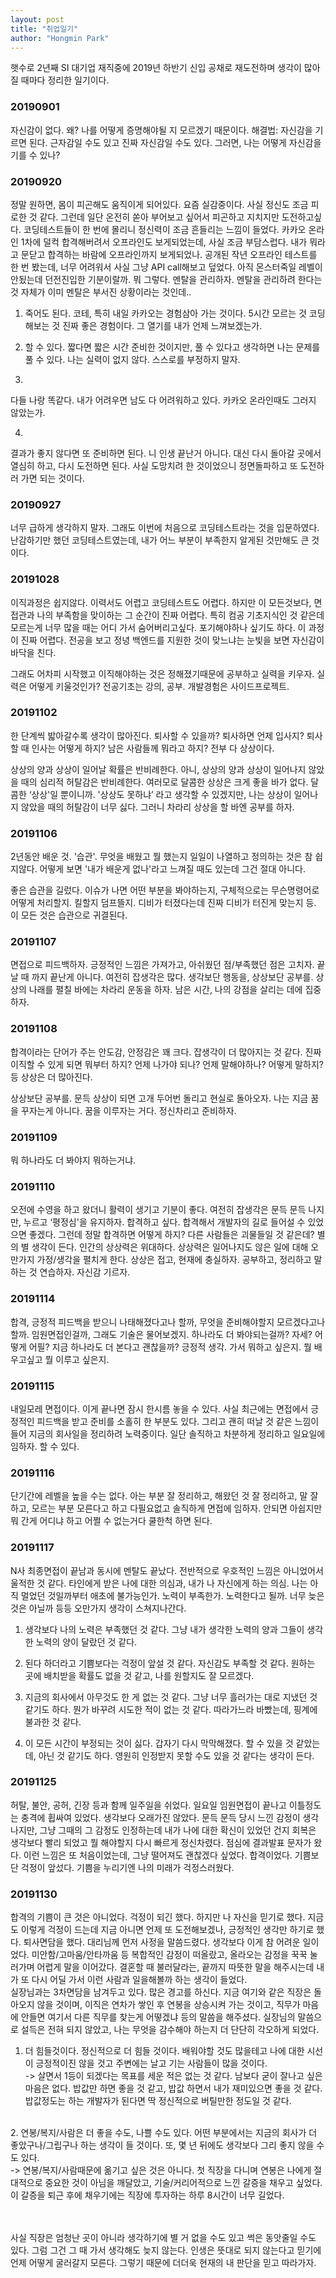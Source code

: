 ```yaml
---
layout: post
title: "취업일기"
author: "Hongmin Park"
---
```

햇수로 2년째 SI 대기업 재직중에 2019년 하반기 신입 공채로 재도전하며 생각이 많아질 때마다 정리한 일기이다.

### 20190901
자신감이 없다. 왜? 나를 어떻게 증명해야될 지 모르겠기 때문이다. 해결법: 자신감을 기르면 된다. 근자감일 수도 있고 진짜 자신감일 수도 있다. 그러면, 나는 어떻게 자신감을 기를 수 있나?

### 20190920
정말 원하면, 몸이 피곤해도 움직이게 되어있다. 요즘 실감중이다. 사실 정신도 조금 피로한 것 같다. 그런데 일단 온전히 쏟아 부어보고 싶어서 피곤하고 지치지만 도전하고싶다. 코딩테스트들이 한 번에 몰리니 정신력이 조금 흔들리는 느낌이 들었다. 카카오 온라인 1차에 덜컥 합격해버려서 오프라인도 보게되었는데, 사실 조금 부담스럽다. 내가 뭐라고 문닫고 합격하는 바람에 오프라인까지 보게되었나. 공개된 작년 오프라인 테스트를 한 번 봤는데, 너무 어려워서 사실 그냥 API call해보고 덮었다. 아직 몬스터죽일 레벨이 안됬는데 던전진입한 기분이랄까. 뭐 그렇다. 멘탈을 관리하자. 멘탈을 관리하려 한다는 것 자체가 이미 멘탈은 부서진 상황이라는 것인데..

1. 죽어도 된다. 
코테, 특히 내일 카카오는 경험삼아 가는 것이다. 5시간 모르는 것 코딩해보는 것 진짜 좋은 경험이다. 그 열기를 내가 언제 느껴보겠는가.

2. 할 수 있다.
짧다면 짧은 시간 준비한 것이지만, 풀 수 있다고 생각하면 나는 문제를 풀 수 있다. 나는 실력이 없지 않다. 스스로를 부정하지 말자. 

3. 
다들 나랑 똑같다. 내가 어려우면 남도 다 어려워하고 있다. 카카오 온라인때도 그러지 않았는가.

4. 
결과가 좋지 않다면 또 준비하면 된다. 니 인생 끝난거 아니다. 대신 다시 돌아갈 곳에서 열심히 하고, 다시 도전하면 된다. 사실 도망치려 한 것이었으니 정면돌파하고 또 도전하러 가면 되는 것이다. 

### 20190927
너무 급하게 생각하지 말자. 그래도 이번에 처음으로 코딩테스트라는 것을 입문하였다. 난감하기만 했던 코딩테스트였는데, 내가 어느 부분이 부족한지 알게된 것만해도 큰 것이다. 

### 20191028
이직과정은 쉽지않다. 이력서도 어렵고 코딩테스트도 어렵다. 하지만 이 모든것보다, 면접관과 나의 부족함을 맞이하는 그 순간이 진짜 어렵다. 특히 컴공 기초지식인 것 같은데 모르는게 너무 많을 때는 어디 가서 숨어버리고싶다. 포기해야하나 싶기도 하다. 이 과정이 진짜 어렵다. 
전공을 보고 정녕 백엔드를 지원한 것이 맞느냐는 눈빛을 보면 자신감이 바닥을 친다.

그래도 어차피 시작했고 이직해야하는 것은 정해졌기때문에 공부하고 실력을 키우자. 실력은 어떻게 키울것인가? 전공기초는 강의, 공부. 개발경험은 사이드프로젝트.

### 20191102
한 단계씩 밟아갈수록 생각이 많아진다. 퇴사할 수 있을까? 퇴사하면 언제 입사지? 퇴사할 때 인사는 어떻게 하지? 남은 사람들께 뭐라고 하지?
전부 다 상상이다.

상상의 양과 상상이 일어날 확률은 반비례한다. 아니, 상상의 양과 상상이 일어나지 않았을 때의 심리적 허탈감은 반비례한다. 
여러모로 달콤한 상상은 크게 좋을 바가 없다. 달콤한 ‘상상'일 뿐이니까. '상상도 못하냐’ 라고 생각할 수 있겠지만, 나는 상상이 일어나지 않았을 때의 허탈감이 너무 싫다. 
그러니 차라리 상상을 할 바엔 공부를 하자. 

### 20191106
2년동안 배운 것. '습관'. 무엇을 배웠고 뭘 했는지 일일이 나열하고 정의하는 것은 참 쉽지않다. 어떻게 보면 '내가 배운게 없나'라고 느껴질 때도 있는데 그건 절대 아니다.

좋은 습관을 길렀다. 이슈가 나면 어떤 부분을 봐야하는지, 구체적으로는 무슨명령어로 어떻게 처리할지. 킬할지 덤프뜰지. 디비가 터졌다는데 진짜 디비가 터진게 맞는지 등. 이 모든 것은 습관으로 귀결된다.

### 20191107
면접으로 피드백하자. 긍정적인 느낌은 가져가고, 아쉬웠던 점/부족했던 점은 고치자. 끝날 때 까지 끝난게 아니다. 여전히 잡생각은 많다. 생각보단 행동을, 상상보단 공부를. 상상의 나래를 펼칠 바에는 차라리 운동을 하자. 남은 시간, 나의 강점을 살리는 데에 집중하자. 

### 20191108
합격이라는 단어가 주는 안도감, 안정감은 꽤 크다. 잡생각이 더 많아지는 것 같다. 진짜 이직할 수 있게 되면 뭐부터 하지? 언제 나가야 되나? 언제 말해야하나? 어떻게 말하지? 등 상상은 더 많아진다.

상상보단 공부를. 문득 상상이 되면 고개 두어번 돌리고 현실로 돌아오자. 나는 지금 꿈을 꾸자는게 아니다. 꿈을 이루자는 거다. 정신차리고 준비하자. 

### 20191109
뭐 하나라도 더 봐야지 뭐하는거냐.

### 20191110
오전에 수영을 하고 왔더니 활력이 생기고 기분이 좋다. 여전히 잡생각은 문득 문득 나지만, 누르고 ‘평정심'을 유지하자. 합격하고 싶다. 합격해서 개발자의 길로 들어설 수 있었으면 좋겠다. 그런데 정말 합격하면 어떻게 하지? 다른 사람들은 괴물들일 것 같은데? 별의 별 생각이 든다. 인간의 상상력은 위대하다. 상상력은 일어나지도 않은 일에 대해 오만가지 가정/생각을 펼치게 한다. 상상은 접고, 현재에 충실하자. 공부하고, 정리하고 말하는 것 연습하자. 자신감 기르자. 

### 20191114
합격, 긍정적 피드백을 받으니 나태해졌다고나 할까, 무엇을 준비해야할지 모르겠다고나 할까. 임원면접인걸까, 그래도 기술은 물어보겠지. 하나라도 더 봐야되는걸까? 자세? 어떻게 어필? 
지금 하나라도 더 본다고 괜찮을까? 긍정적 생각. 가서 뭐하고 싶은지. 뭘 배우고싶고 뭘 이루고 싶은지.

### 20191115
내일모레 면접이다. 이게 끝나면 잠시 한시름 놓을 수 있다. 사실 최근에는 면접에서 긍정적인 피드백을 받고 준비를 소홀히 한 부분도 있다. 그리고 괜히 떠날 것 같은 느낌이 들어 지금의 회사일을 정리하려 노력중이다. 일단 솔직하고 차분하게 정리하고 일요일에 임하자. 할 수 있다.

### 20191116
단기간에 레벨을 높을 수는 없다. 아는 부분 잘 정리하고, 해왔던 것 잘 정리하고, 말 잘하고, 모르는 부분 모른다고 하고 다필요없고 솔직하게 면접에 임하자. 안되면 아쉽지만 뭐 간게 어디냐 하고 어쩔 수 없는거다 쿨한척 하면 된다.

### 20191117
N사 최종면접이 끝남과 동시에 멘탈도 끝났다. 전반적으로 우호적인 느낌은 아니었어서 울적한 것 같다. 타인에게 받은 나에 대한 의심과, 내가 나 자신에게 하는 의심. 나는 아직 멀었던 것일까부터 애초에 불가능인가. 노력이 부족한가. 노력한다고 될까. 너무 늦은 것은 아닐까 등등 오만가지 생각이 스쳐지나간다.

1. 생각보다 나의 노력은 부족했던 것 같다. 그냥 내가 생각한 노력의 양과 그들이 생각한 노력의 양이 달랐던 것 같다.

2. 된다 하더라고 기쁨보다는 걱정이 앞설 것 같다. 자신감도 부족할 것 같다. 원하는 곳에 배치받을 확률도 없을 것 같고, 나를 원할지도 잘 모르겠다. 

3. 지금의 회사에서 아무것도 한 게 없는 것 같다. 그냥 너무 흘러가는 대로 지냈던 것 같기도 하다. 뭔가 바꾸려 시도한 적이 없는 것 같다. 따라가느라 바빴는데, 핑계에 불과한 것 같다. 

4. 이 모든 시간이 부정되는 것이 싫다. 갑자기 다시 막막해졌다. 할 수 있을 것 같았는데, 아닌 것 같기도 하다. 영원히 인정받지 못할 수도 있을 것 같다는 생각이 든다. 

### 20191125
허탈, 불안, 공허, 긴장 등과 함께 일주일을 쉬었다. 일요일 임원면접이 끝나고 이틀정도는 충격에 휩싸여 있었다. 생각보다 오래가진 않았다. 문득 문득 당시 느낀 감정이 생각나지만, 그냥 그때의 그 감정도 인정하는데 내가 나에 대한 확신이 있었던 건지 회복은 생각보다 빨리 되었고 뭘 해야할지 다시 빠르게 정신차렸다. 점심에 결과발표 문자가 왔다. 이런 느낌은 또 처음이었는데, 그냥 떨어져도 괜찮겠다 싶었다. 합격이었다. 기쁨보단 걱정이 앞섰다. 기쁨을 누리기엔 나의 미래가 걱정스러웠다. 

### 20191130
합격의 기쁨이 큰 것은 아니었다. 걱정이 되긴 했다. 하지만 나 자신을 믿기로 했다. 지금도 이렇게 걱정이 드는데 지금 아니면 언제 또 도전해보겠나, 긍정적인 생각만 하기로 했다. 퇴사면담을 했다. 대리님께 먼저 사정을 말씀드렸다. 생각보다 이게 참 어려운 일이었다. 미안함/고마움/안타까움 등 복합적인 감정이 떠올랐고, 올라오는 감정을 꾹꾹 눌러가며 어렵게 말을 이어갔다. 결혼할 때 불러달라는, 끝까지 따뜻한 말을 해주시는데 내가 또 다시 어딜 가서 이런 사람과 일을해볼까 하는 생각이 들었다.<br>
실장님과는 3차면담을 남겨두고 있다. 많은 경고를 하신다. 지금 여기와 같은 직장은 돌아오지 않을 것이며, 이직은 연차가 쌓인 후 연봉을 상승시켜 가는 것이고, 직무가 마음에 안들면 여기서 다른 직무를 찾는게 어떻겠냐 등의 말씀을 해주셨다. 실장님의 말씀으로 설득은 전혀 되지 않았고, 나는 무엇을 감수해야 하는지 더 단단히 각오하게 되었다. 

1. 더 힘들것이다. 정신적으로 더 힘들 것이다. 배워야할 것도 많을테고 나에 대한 시선이 긍정적이진 않을 것고 주변에는 날고 기는 사람들이 많을 것이다. <br>
-> 살면서 1등이 되겠다는 목표를 세운 적은 없는 것 같다. 남보다 굳이 잘나고 싶은 마음은 없다. 밥값만 하면 좋을 것 같고, 밥값 하면서 내가 재미있으면 좋을 것 같다. 밥값정도는 하는 개발자가 된다면 딱 정신적으로 버틸만한 정도일 것 같다.
<br>
2. 연봉/복지/사람은 더 좋을 수도, 나쁠 수도 있다. 어떤 부분에서는 지금의 회사가 더 좋았구나/그립구나 하는 생각이 들 것이다. 또, 몇 년 뒤에도 생각보다 그리 좋지 않을 수도 있다.<br>
-> 연봉/복지/사람때문에 옮기고 싶은 것은 아니다. 첫 직장을 다니며 연봉은 나에게 절대적으로 중요한 것이 아님을 깨달았고, 기술/커리어적으로 느낀 갈증을 채우고 싶었다. 이 갈증을 퇴근 후에 채우기에는 직장에 투자하는 하루 8시간이 너무 길었다.

<br><br>
사실 직장은 엄청난 곳이 아니라 생각하기에 별 거 없을 수도 있고 썩은 동앗줄일 수도 있다. 그럼 그건 그 때 가서 생각해도 늦지 않는다. 인생은 뜻대로 되지 않는다고 믿기에 언제 어떻게 굴러갈지 모른다. 그렇기 때문에 더더욱 현재의 내 판단을 믿고 따라가자.





